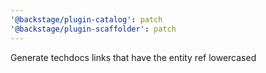 ```yaml
---
'@backstage/plugin-catalog': patch
'@backstage/plugin-scaffolder': patch
---
```


Generate techdocs links that have the entity ref lowercased
